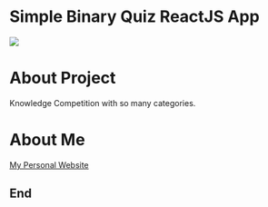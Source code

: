 # Simple Binary Quiz ReactJS App 

![](https://anildegirmenci.com/img/ad-logo.png)

# About Project
Knowledge Competition with so many categories.

# About Me
[My Personal Website](https://anildegirmenci.com)


## End